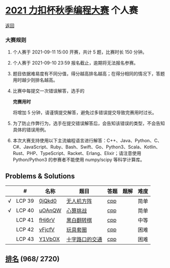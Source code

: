 

# [2021 力扣杯秋季编程大赛](https://leetcode-cn.com/contest/season/2021-fall/) 个人赛

[返回](../../README.md)

### 大赛规则

1. 个人赛于 2021-09-11 15:00 开赛，共计 5 题，比赛时长 150 分钟。

2. 个人赛于 2021-09-10 23:59 报名截止，逾期将无法报名参赛。

3. 题目依据难易度有不同分值，得分越高排名越高；在得分相同的情况下，答题用时越少则排名越高。

4. 比赛中每提交一次错误解答，选手的

   **完赛用时** 

   将增加 5 分钟，请谨慎提交解答，避免过多错误提交导致完赛用时过长。

5. 为了防止作弊行为，选手在提交错误解答后，会告知该错误的类型，不会告知具体的错误用例。

6. 本次大赛支持使用以下主流编程语言进行解答：C++、Java、Python、C、C#、JavaScript、Ruby、Bash、Swift、Go、Python3、Scala、Kotlin、Rust、PHP、TypeScript、Racket、Erlang、Elixir；请注意使用 Python/Python3 的参赛者不能使用 numpy/scipy 等科学计算库。          

## Problems & Solutions
|     | #   | 名称                 | 题目                  | 答题          | 题解 | 难度 |
| --- | --- | -------------------- | --------------------- | ------------- | ---- | ---- |
| √ | LCP 39 | [0jQkd0](../../problems/0jQkd0) | [无人机方阵](../../problems/0jQkd0/README.md) | [cpp](../../problems/0jQkd0/SOLUTION.cpp) |   | 简单 |
| √ | LCP 40 | [uOAnQW](../../problems/uOAnQW) | [心算挑战](../../problems/uOAnQW/README.md) | [cpp](../../problems/uOAnQW/SOLUTION.cpp) |   | 简单 |
|  | LCP 41 | [fHi6rV](../../problems/fHi6rV) | [黑白翻转棋](../../problems/fHi6rV/README.md) | [cpp](../../problems/fHi6rV/SOLUTION.cpp) |   | 中等 |
|   | LCP 42 | [vFjcfV](../../problems/vFjcfV) | [玩具套圈](../../problems/vFjcfV/README.md) | [cpp](../../problems/vFjcfV/SOLUTION.cpp) |   | 困难 |
|   | LCP 43 | [Y1VbOX](../../problems/Y1VbOX) | [十字路口的交通](../../problems/Y1VbOX/README.md) | [cpp](../../problems/Y1VbOX/SOLUTION.cpp) |   | 困难 |

## [排名](https://leetcode-cn.com/contest/season/2021-fall/ranking/solo/) (968/ 2720)